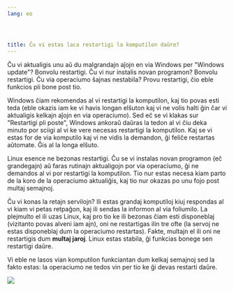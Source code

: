 ```yaml
---
lang: eo




title: Ĉu vi estas laca restartigi la komputilon daŭre?
---
```


Ĉu vi aktualigis unu aŭ du malgrandajn aĵojn en via Windows per "Windows update"? Bonvolu restartigi. Ĉu vi nur instalis novan programon? Bonvolu restartigi. Ĉu via operaciumo ŝajnas nestabila? Provu restartigi, ĉio eble funkcios pli bone post tio.

Windows ĉiam rekomendas al vi restartigi la komputilon, kaj tio povas esti teda (eble okazis iam ke vi havis longan elŝuton kaj vi ne volis halti ĝin ĉar vi aktualigis kelkajn aĵojn en via operaciumo). Sed eĉ se vi klakas sur "Restartigi pli poste", Windows ankoraŭ daŭras la tedon al vi ĉiu deka minuto por sciigi al vi ke vere necesas restartigi la komputilon. Kaj se vi estas for de via komputilo kaj vi ne vidis la demandon, ĝi feliĉe restartas aŭtomate. Ĝis al la longa elŝuto.

Linux esence ne bezonas restartigi. Ĉu se vi instalas novan programon (eĉ grandegajn) aŭ faras rutinajn aktualigojn por via operaciumo, ĝi ne demandos al vi por restartigi la komputilon. Tio nur estas necesa kiam parto de la koro de la operaciumo aktualiĝis, kaj tio nur okazas po unu fojo post multaj semajnoj.

Ĉu vi konas la retajn servilojn? Ili estas grandaj komputiloj kiuj respondas al vi kiam vi petas retpaĝon, kaj ili sendas la informon al via foliumilo. La plejmulto el ili uzas Linux, kaj pro tio ke ili bezonas ĉiam esti disponeblaj (vizitanto povas alveni iam ajn), oni ne restartigas ilin tre ofte (la servoj ne estas disponeblaj dum la operaciumo restartas). Fakte, multajn el ili oni ne restartigis dum <b>multaj jaroj</b>. Linux estas stabila, ĝi funkcias bonege sen restartigi daŭre. 

Vi eble ne lasos vian komputilon funkciantan dum kelkaj semajnoj sed la fakto estas: la operaciumo ne tedos vin per tio ke ĝi devas restarti daŭre.

<img src="Images/reboot_all_the_time_thumb.png" />





